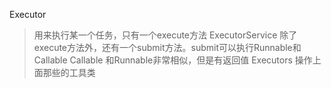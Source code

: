 Executor
> 用来执行某一个任务，只有一个execute方法
ExecutorService
> 除了execute方法外，还有一个submit方法。submit可以执行Runnable和Callable
Callable
> 和Runnable非常相似，但是有返回值
Executors
> 操作上面那些的工具类